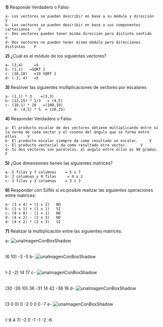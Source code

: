 
**1)** Responde Verdadero o Falso

    a- Los vectores se pueden describir en base a su módulo y dirección    V
    b- Los vectores se pueden describir en base a sus componentes cartesianos    V
    c- Dos vectores pueden tener misma dirección pero distinto sentido     V
    d- Dos vectores no pueden tener mismo módulo pero direcciones distintas    F


**2)** ¿Cuál es el módulo de los siguientes vectores?

    a- (3,4)     =5
    b- (1,1)   =SQRT 2
    c- (10,10)   =10 SQRT 2
    d- (-3,-4)   =5

**3)** Resolver las siguientes multiplicaciones de vectores por escalares

    a- (1,1) * 3    =(3,3) 
    b- (12,15) * 1/3   = (4,5)
    c- (10,1) * 10   =(100,10)
        d- (4,5) * 5  = (20,25)

**4)** Responder Verdadero o Falso

    a- El producto escalar de dos vectores obtiene multiplicando entre sí la norma de cada vector y el coseno del ángulo que se forma entre ellos.    V
    b- El producto escalar siempre da como resultado un escalar.     V
    c- El producto vectorial da como resultado otro vector.      V
    d- Si dos vectores son paralelos, el angulo entre ellos es 90 grados.     F

**5)** ¿Que dimensiones tienen las siguientes matrices?

    a- 5 filas y 7 columnas    = 5 x 7
    b- 2 columnas y 9 filas     = 9 x 2
    c- 3 filas y 3 columnas    = 3 x 3

**6)** Responder con Si/No si es posible realizar las siguientes operaciones entre matrices:

    a- (3 x 4) + (1 x 2)   NO
    b- (1 x 1) + (1 x 1)   SI
    c- (8 x 8) - (1 x 1)   NO
    d- (4 x 2) - (2 x 3)   NO
    d- (4 x 2) * (2 x 3)   SI

**7)** Realizar la multiplicación entre las siguientes matrices:

a-
![unaImagenConBoxShadow](../_src/assets/ejercicios/producto1.png)
<br>
<br>
<br>
  (6  10)
   -3 -5
b-
![unaImagenConBoxShadow](../_src/assets/ejercicios/producto2.png)
<br>
<br>
<br>
(-2  -2)
 14  17
c-
![unaImagenConBoxShadow](../_src/assets/ejercicios/producto3.png)
<br>
<br>
<br>
(30  -26  10)
 36  -31  14
 42  -36  18
d-
![unaImagenConBoxShadow](../_src/assets/ejercicios/producto4.png)
<br>
<br>
<br>
(3 0  0)
 0 -2 0
 0 0  -7
e-
![unaImagenConBoxShadow](../_src/assets/ejercicios/producto5.png)
<br>
<br>
<br>
(-8 4  7)
-2  0 -1
-1  -2 -6
